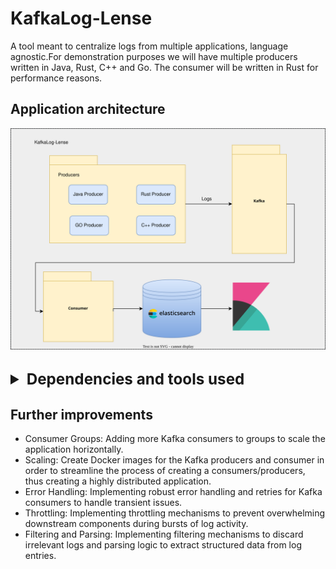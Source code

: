 # KafkaLog-Lense

A tool meant to centralize logs from multiple applications, language agnostic.For demonstration purposes we will have multiple producers written in Java, Rust, C++ and Go. The consumer will be written in Rust for performance reasons.

## Application architecture

<img src="docs/overall_arch_v2.svg">

<details>
<summary style="font-size: 173%; font-weight: bold;; padding-top: 30px;">Dependencies and tools used</summary>

### Rust

| Library               | Version    |
|-----------------------|------------|
| rdkafka               | 0.25       |
| tokio                 | 1.33.0     |
| chrono                | 0.4.31     |
| sha256                | 1.4.0      |
| rng                   | 0.1.0      |
| rand                  | 0.8.5      |
| serde_json            | 1.0.108    |
| protobuf              | 2.27.1     |
| protobuf-codegen      | 2.27.1     |
| protoc-rust           | 2.28.0     |
| futures               | 0.3.29     |


### Go

| Library                                 | Version    |
|-----------------------------------------|------------|
| github.com/Shopify/sarama               | 1.38.1     |
| github.com/golang/protobuf              | 1.5.2      |


### C++

| Library                  | Version     |
|--------------------------|-------------|
| librdkafka (rdkafka)     |             |
| OpenSSL                  |             |
| JSON for Modern C++ (nlohmann/json) | 3.11.2      |


### Java

| Library                                    | Artifact                              | Version      |
|--------------------------------------------|---------------------------------------|--------------|
| Apache Kafka Clients                       | org.apache.kafka:kafka-clients       | 3.0.0        |
| SLF4J API                                  | org.slf4j:slf4j-api                   | 1.7.32       |
| SLF4J Simple                               | org.slf4j:slf4j-simple                | 1.7.32       |
| Kafka Log4j Appender                       | org.apache.kafka:kafka-log4j-appender| 3.6.0        |
| Protocol Buffers (Java)                    | com.google.protobuf:protobuf-java    | 3.21.7       |
| Apache Commons Lang                        | org.apache.commons:commons-lang3     | 3.13.0       |
| Gson                                       | com.google.code.gson:gson             | 2.7          |
</details>

## Further improvements

- Consumer Groups: Adding more Kafka consumers to groups to scale the application horizontally.
- Scaling: Create Docker images for the Kafka producers and consumer in order to streamline the process of creating a consumers/producers, thus creating a highly distributed application.
- Error Handling: Implementing robust error handling and retries for Kafka consumers to handle transient issues.
- Throttling: Implementing throttling mechanisms to prevent overwhelming downstream components during bursts of log activity.
- Filtering and Parsing: Implementing filtering mechanisms to discard irrelevant logs and parsing logic to extract structured data from log entries.
